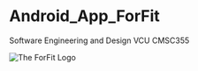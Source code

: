 # Android_App_ForFit
 Software Engineering and Design VCU CMSC355

![The ForFit Logo](/blob/main/Media/Image1.png?raw=true)
